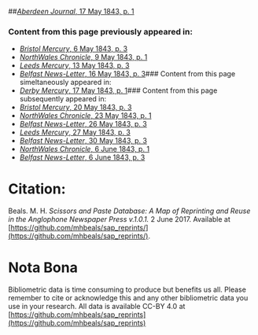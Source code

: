 ##[*Aberdeen Journal*, 17 May 1843, p. 1](https://mhbeals.github.io/sap_html/Aberdeen-Journal/Aberdeen-Journal-17-May-1843-p-1)

### Content from this page previously appeared in:
+ [*Bristol Mercury*, 6 May 1843, p. 3](https://mhbeals.github.io/sap_html/Bristol-Mercury/Bristol-Mercury-6-May-1843-p-3)
+ [*NorthWales Chronicle*, 9 May 1843, p. 1](https://mhbeals.github.io/sap_html/NorthWales-Chronicle/NorthWales-Chronicle-9-May-1843-p-1)
+ [*Leeds Mercury*, 13 May 1843, p. 3](https://mhbeals.github.io/sap_html/Leeds-Mercury/Leeds-Mercury-13-May-1843-p-3)
+ [*Belfast News-Letter*, 16 May 1843, p. 3](https://mhbeals.github.io/sap_html/Belfast-News-Letter/Belfast-News-Letter-16-May-1843-p-3)### Content from this page simeltaneously appeared in:
+ [*Derby Mercury*, 17 May 1843, p. 1](https://mhbeals.github.io/sap_html/Derby-Mercury/Derby-Mercury-17-May-1843-p-1)### Content from this page subsequently appeared in:
+ [*Bristol Mercury*, 20 May 1843, p. 3](https://mhbeals.github.io/sap_html/Bristol-Mercury/Bristol-Mercury-20-May-1843-p-3)
+ [*NorthWales Chronicle*, 23 May 1843, p. 1](https://mhbeals.github.io/sap_html/NorthWales-Chronicle/NorthWales-Chronicle-23-May-1843-p-1)
+ [*Belfast News-Letter*, 26 May 1843, p. 3](https://mhbeals.github.io/sap_html/Belfast-News-Letter/Belfast-News-Letter-26-May-1843-p-3)
+ [*Leeds Mercury*, 27 May 1843, p. 3](https://mhbeals.github.io/sap_html/Leeds-Mercury/Leeds-Mercury-27-May-1843-p-3)
+ [*Belfast News-Letter*, 30 May 1843, p. 3](https://mhbeals.github.io/sap_html/Belfast-News-Letter/Belfast-News-Letter-30-May-1843-p-3)
+ [*NorthWales Chronicle*, 6 June 1843, p. 1](https://mhbeals.github.io/sap_html/NorthWales-Chronicle/NorthWales-Chronicle-6-June-1843-p-1)
+ [*Belfast News-Letter*, 6 June 1843, p. 3](https://mhbeals.github.io/sap_html/Belfast-News-Letter/Belfast-News-Letter-6-June-1843-p-3)
                    
# Citation: 

Beals. M. H. *Scissors and Paste Database: A Map of Reprinting and Reuse in the Anglophone Newspaper Press v.1.0.1.* 2 June 2017. Available at [https://github.com/mhbeals/sap_reprints/](https://github.com/mhbeals/sap_reprints/). 
                    
# Nota Bona

Bibliometric data is time consuming to produce but benefits us all. Please remember to cite or acknowledge this and any other bibliometric data you use in your research. All data is available CC-BY 4.0 at [https://github.com/mhbeals/sap_reprints](https://github.com/mhbeals/sap_reprints)